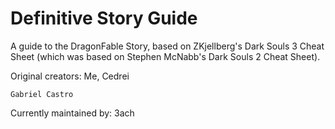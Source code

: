 # Definitive Story Guide
A guide to the DragonFable Story, based on ZKjellberg's Dark Souls 3 Cheat Sheet (which was based on Stephen McNabb's Dark Souls 2 Cheat Sheet).

Original creators:
    Me, Cedrei

    Gabriel Castro

Currently maintained by:
    3ach